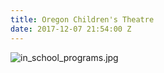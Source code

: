 ```yaml
---
title: Oregon Children's Theatre
date: 2017-12-07 21:54:00 Z
---
```


![in_school_programs.jpg](/uploads/in_school_programs.jpg)